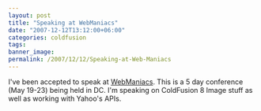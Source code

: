 ```yaml
---
layout: post
title: "Speaking at WebManiacs"
date: "2007-12-12T13:12:00+06:00"
categories: coldfusion 
tags: 
banner_image: 
permalink: /2007/12/12/Speaking-at-Web-Maniacs
---
```


I've been accepted to speak at <a href="http://www.webmaniacsconference.com/">WebManiacs</a>. This is a 5 day conference (May 19-23) being held in DC. I'm speaking on ColdFusion 8 Image stuff as well as working with Yahoo's APIs.